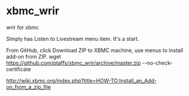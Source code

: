xbmc_wrir
=========

wrir for xbmc

Simply has Listen to Livestream menu item. It's a start.

From GitHub, click Download ZIP to XBMC machine, use menus to install add-on from ZIP.
wget https://github.com/ptaffs/xbmc_wrir/archive/master.zip --no-check-certificate

http://wiki.xbmc.org/index.php?title=HOW-TO:Install_an_Add-on_from_a_zip_file

